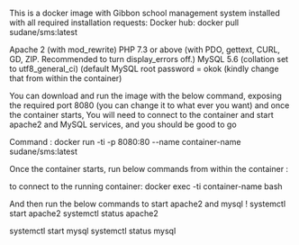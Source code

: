 This is a docker image with Gibbon school management system installed with all required installation requests:
Docker hub:
docker pull sudane/sms:latest

Apache 2 (with mod_rewrite)
PHP 7.3 or above (with PDO, gettext, CURL, GD, ZIP. Recommended to turn display_errors off.)
MySQL 5.6 (collation set to utf8_general_ci)  (default MySQL root password = okok  (kindly change that from within the container)

You can download and run the image with the below command, exposing the required port 8080 (you can change it to what ever you want) and once the container starts, You will need to connect to the container and start apache2 and MySQL services, and you should be good to go

Command :
docker run -ti -p 8080:80 --name container-name sudane/sms:latest

Once the container starts, run below commands from within the container :

to connect to the running container:
docker exec -ti container-name bash

And then run the below commands to start apache2 and mysql !
systemctl start apache2 systemctl status apache2

systemctl start mysql systemctl status mysql



